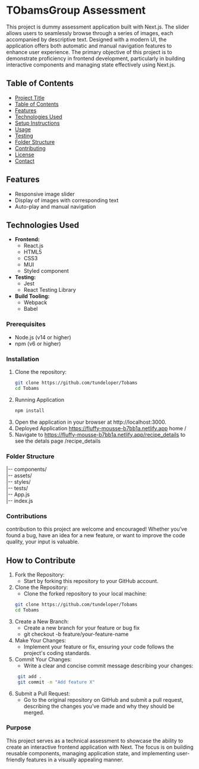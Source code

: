 # TObamsGroup Assessment

This project is dummy assessment application built with Next.js. The slider allows users to seamlessly browse through a series of images, each accompanied by descriptive text. Designed with a modern UI, the application offers both automatic and manual navigation features to enhance user experience. The primary objective of this project is to demonstrate proficiency in frontend development, particularly in building interactive components and managing state effectively using Next.js.

## Table of Contents

- [Project Title](#project-title)
- [Table of Contents](#table-of-contents)
- [Features](#features)
- [Technologies Used](#technologies-used)
- [Setup Instructions](#setup-instructions)
- [Usage](#usage)
- [Testing](#testing)
- [Folder Structure](#folder-structure)
- [Contributing](#contributing)
- [License](#license)
- [Contact](#contact)

## Features
  - Responsive image slider <!-- removed in the deployed version -->
  - Display of images with corresponding text
  - Auto-play and manual navigation  <!-- Navigate to /recipe_details mnually to see the detals page -->

## Technologies Used

- **Frontend:**
  - React.js
  - HTML5
  - CSS3
  - MUI
  - Styled component
- **Testing:**
  - Jest
  - React Testing Library
- **Build Tooling:**
  - Webpack
  - Babel

<!-- ## Setup Instructions -->

### Prerequisites

- Node.js (v14 or higher)
- npm (v6 or higher)

### Installation

1. Clone the repository:
   ```bash
   git clone https://github.com/tundeloper/Tobams
   cd Tobams
2. Running Application
    ```bash
    npm install
3. Open the application in your browser at http://localhost:3000.
4. Deployed Application
    https://fluffy-mousse-b7bb1a.netlify.app home / 
5. Navigate to https://fluffy-mousse-b7bb1a.netlify.app/recipe_details to see the detals page /recipe_details

### Folder Structure
|-- components/     
|-- assets/         
|-- styles/         
|-- tests/          
|-- App.js          
|-- index.js

### Contributions 
contribution to this project are welcome and encouraged! Whether you’ve found a bug, have an idea for a new feature, or want to improve the code quality, your input is valuable.

## How to Contribute
1. Fork the Repository:
   - Start by forking this repository to your GitHub account.
2.  Clone the Repository:
    - Clone the forked repository to your local machine:
    ```bash
    git clone https://github.com/tundeloper/Tobams
    cd Tobams
3. Create a New Branch:
   - Create a new branch for your feature or bug fix
   - git checkout -b feature/your-feature-name
4. Make Your Changes:
   - Implement your feature or fix, ensuring your code follows the project's coding standards.
5. Commit Your Changes:
   - Write a clear and concise commit message describing your changes:
   ```bash
    git add .
    git commit -m "Add feature X" 
5. Submit a Pull Request:
   - Go to the original repository on GitHub and submit a pull request, describing the changes you’ve made and why they should be merged.

### Purpose
This project serves as a technical assessment to showcase the ability to create an interactive frontend application with Next. The focus is on building reusable components, managing application state, and implementing user-friendly features in a visually appealing manner.




